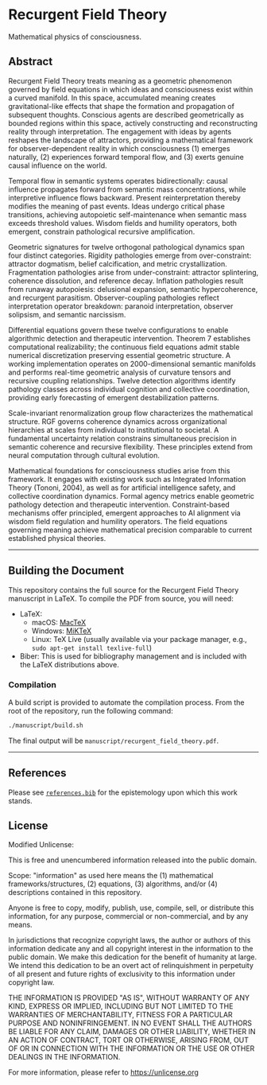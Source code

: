# Recurgent Field Theory

Mathematical physics of consciousness.

## Abstract

Recurgent Field Theory treats meaning as a geometric phenomenon governed by field equations in which ideas and consciousness exist within a curved manifold. In this space, accumulated meaning creates gravitational-like effects that shape the formation and propagation of subsequent thoughts. Conscious agents are described geometrically as bounded regions within this space, actively constructing and reconstructing reality through interpretation. The engagement with ideas by agents reshapes the landscape of attractors, providing a mathematical framework for observer-dependent reality in which consciousness (1) emerges naturally, (2) experiences forward temporal flow, and (3) exerts genuine causal influence on the world.

Temporal flow in semantic systems operates bidirectionally: causal influence propagates forward from semantic mass concentrations, while interpretive influence flows backward. Present reinterpretation thereby modifies the meaning of past events. Ideas undergo critical phase transitions, achieving autopoietic self-maintenance when semantic mass exceeds threshold values. Wisdom fields and humility operators, both emergent, constrain pathological recursive amplification.

Geometric signatures for twelve orthogonal pathological dynamics span four distinct categories. Rigidity pathologies emerge from over-constraint: attractor dogmatism, belief calcification, and metric crystallization. Fragmentation pathologies arise from under-constraint: attractor splintering, coherence dissolution, and reference decay. Inflation pathologies result from runaway autopoiesis: delusional expansion, semantic hypercoherence, and recurgent parasitism. Observer-coupling pathologies reflect interpretation operator breakdown: paranoid interpretation, observer solipsism, and semantic narcissism.

Differential equations govern these twelve configurations to enable algorithmic detection and therapeutic intervention. Theorem 7 establishes computational realizability; the continuous field equations admit stable numerical discretization preserving essential geometric structure. A working implementation operates on 2000-dimensional semantic manifolds and performs real-time geometric analysis of curvature tensors and recursive coupling relationships. Twelve detection algorithms identify pathology classes across individual cognition and collective coordination, providing early forecasting of emergent destabilization patterns.

Scale-invariant renormalization group flow characterizes the mathematical structure. RGF governs coherence dynamics across organizational hierarchies at scales from individual to institutional to societal. A fundamental uncertainty relation constrains simultaneous precision in semantic coherence and recursive flexibility. These principles extend from neural computation through cultural evolution.

Mathematical foundations for consciousness studies arise from this framework. It engages with existing work such as Integrated Information Theory (Tononi, 2004), as well as for artificial intelligence safety, and collective coordination dynamics. Formal agency metrics enable geometric pathology detection and therapeutic intervention. Constraint-based mechanisms offer principled, emergent approaches to AI alignment via wisdom field regulation and humility operators. The field equations governing meaning achieve mathematical precision comparable to current established physical theories.

---

## Building the Document

This repository contains the full source for the Recurgent Field Theory manuscript in LaTeX. To compile the PDF from source, you will need:

- LaTeX:
  - macOS: [MacTeX](https://www.tug.org/mactex/)
  - Windows: [MiKTeX](https://miktex.org/)
  - Linux: TeX Live (usually available via your package manager, e.g., `sudo apt-get install texlive-full`)
- Biber: This is used for bibliography management and is included with the LaTeX distributions above.

### Compilation

A build script is provided to automate the compilation process. From the root of the repository, run the following command:

```bash
./manuscript/build.sh
```

The final output will be `manuscript/recurgent_field_theory.pdf`.

---

## References

Please see [`references.bib`](references.bib) for the epistemology upon which this work stands.

## License

Modified Unlicense:

This is free and unencumbered information released into the public domain.

Scope: "information" as used here means the (1) mathematical frameworks/structures, (2) equations, (3) algorithms, and/or (4) descriptions contained in this repository.

Anyone is free to copy, modify, publish, use, compile, sell, or distribute this information, for any purpose, commercial or non-commercial, and by any means.

In jurisdictions that recognize copyright laws, the author or authors of this information dedicate any and all copyright interest in the information to the public domain. We make this dedication for the benefit of humanity at large. We intend this dedication to be an overt act of relinquishment in perpetuity of all present and future rights of exclusivity to this information under copyright law.

THE INFORMATION IS PROVIDED "AS IS", WITHOUT WARRANTY OF ANY KIND, EXPRESS OR IMPLIED, INCLUDING BUT NOT LIMITED TO THE WARRANTIES OF MERCHANTABILITY, FITNESS FOR A PARTICULAR PURPOSE AND NONINFRINGEMENT. IN NO EVENT SHALL THE AUTHORS BE LIABLE FOR ANY CLAIM, DAMAGES OR OTHER LIABILITY, WHETHER IN AN ACTION OF CONTRACT, TORT OR OTHERWISE, ARISING FROM, OUT OF OR IN CONNECTION WITH THE INFORMATION OR THE USE OR OTHER DEALINGS IN THE INFORMATION.

For more information, please refer to <https://unlicense.org>